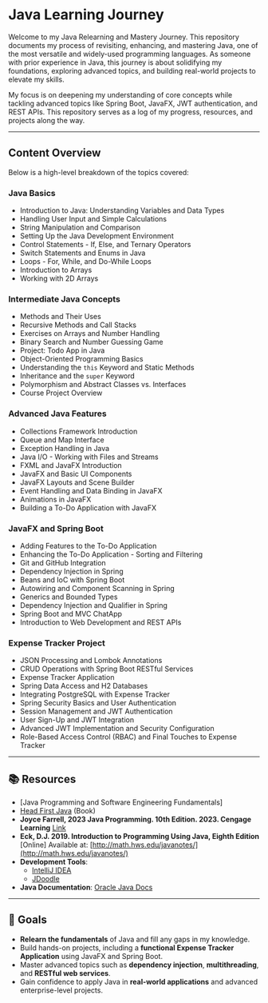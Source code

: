 # Java Learning Journey

Welcome to my Java Relearning and Mastery Journey. This repository documents my process of revisiting, enhancing, and mastering Java, one of the most versatile and widely-used programming languages. As someone with prior experience in Java, this journey is about solidifying my foundations, exploring advanced topics, and building real-world projects to elevate my skills.

My focus is on deepening my understanding of core concepts while tackling advanced topics like Spring Boot, JavaFX, JWT authentication, and REST APIs. This repository serves as a log of my progress, resources, and projects along the way.

---

## Content Overview

Below is a high-level breakdown of the topics covered:

### Java Basics

- Introduction to Java: Understanding Variables and Data Types
- Handling User Input and Simple Calculations
- String Manipulation and Comparison
- Setting Up the Java Development Environment
- Control Statements - If, Else, and Ternary Operators
- Switch Statements and Enums in Java
- Loops - For, While, and Do-While Loops
- Introduction to Arrays
- Working with 2D Arrays

### Intermediate Java Concepts
- Methods and Their Uses
- Recursive Methods and Call Stacks
- Exercises on Arrays and Number Handling
- Binary Search and Number Guessing Game
- Project: Todo App in Java
- Object-Oriented Programming Basics
- Understanding the `this` Keyword and Static Methods
- Inheritance and the `super` Keyword
- Polymorphism and Abstract Classes vs. Interfaces
- Course Project Overview

### Advanced Java Features
- Collections Framework Introduction
- Queue and Map Interface
- Exception Handling in Java
- Java I/O - Working with Files and Streams
- FXML and JavaFX Introduction
- JavaFX and Basic UI Components
- JavaFX Layouts and Scene Builder
- Event Handling and Data Binding in JavaFX
- Animations in JavaFX
- Building a To-Do Application with JavaFX

### JavaFX and Spring Boot
- Adding Features to the To-Do Application
- Enhancing the To-Do Application - Sorting and Filtering
- Git and GitHub Integration
- Dependency Injection in Spring
- Beans and IoC with Spring Boot
- Autowiring and Component Scanning in Spring
- Generics and Bounded Types
- Dependency Injection and Qualifier in Spring
- Spring Boot and MVC ChatApp
- Introduction to Web Development and REST APIs

### Expense Tracker Project
- JSON Processing and Lombok Annotations
- CRUD Operations with Spring Boot RESTful Services
- Expense Tracker Application
- Spring Data Access and H2 Databases
- Integrating PostgreSQL with Expense Tracker
- Spring Security Basics and User Authentication
- Session Management and JWT Authentication
- User Sign-Up and JWT Integration
- Advanced JWT Implementation and Security Configuration
- Role-Based Access Control (RBAC) and Final Touches to Expense Tracker


---


## 📚 Resources

- [Java Programming and Software Engineering Fundamentals]
- [Head First Java](https://www.oreilly.com/library/view/head-first-java/9781492074055/) (Book)
- **Joyce Farrell, 2023 Java Programming. 10th Edition. 2023. Cengage Learning** [Link](https://www.cengage.com/c/java-programming-10e-farrell/9780357603040/)
- **Eck, D.J. 2019. Introduction to Programming Using Java, Eighth Edition** [Online] Available at: [http://math.hws.edu/javanotes/](http://math.hws.edu/javanotes/)
- **Development Tools**:
  - [IntelliJ IDEA](https://www.jetbrains.com/idea/)
  - [JDoodle](https://www.jdoodle.com/)  
- **Java Documentation**: [Oracle Java Docs](https://docs.oracle.com/javase/)

---

## 🎯 Goals

- **Relearn the fundamentals** of Java and fill any gaps in my knowledge.  
- Build hands-on projects, including a **functional Expense Tracker Application** using JavaFX and Spring Boot.  
- Master advanced topics such as **dependency injection**, **multithreading**, and **RESTful web services**.  
- Gain confidence to apply Java in **real-world applications** and advanced enterprise-level projects. 




